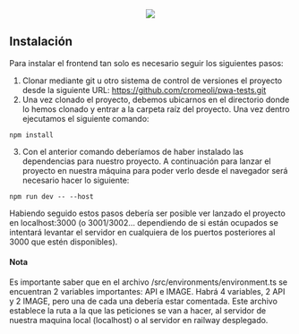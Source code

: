 <div align="center"><img src="https://github.com/cromeoli/upp-backend-laravel/assets/92324278/fa030cf2-b533-41af-8162-063937f98c94"></div>

## Instalación

Para instalar el frontend tan solo es necesario seguir los siguientes pasos:
1. Clonar mediante git u otro sistema de control de versiones el proyecto desde la siguiente URL: https://github.com/cromeoli/pwa-tests.git
2. Una vez clonado el proyecto, debemos ubicarnos en el directorio donde lo hemos clonado y entrar a la carpeta raíz del proyecto. Una vez dentro ejecutamos el siguiente comando:  

```
npm install
```

3. Con el anterior comando deberíamos de haber instalado las dependencias para nuestro proyecto. A continuación para lanzar el proyecto en nuestra máquina para poder verlo desde el navegador será necesario hacer lo siguiente:

```
npm run dev -- --host
```

Habiendo seguido estos pasos debería ser posible ver lanzado el proyecto en localhost:3000 (o 3001/3002… dependiendo de si están ocupados se intentará levantar el servidor en cualquiera de los puertos posteriores al 3000 que estén disponibles).

#### Nota
Es importante saber que en el archivo /src/environments/environment.ts se encuentran 2 variables importantes: API e IMAGE. Habrá 4 variables, 2 API y 2 IMAGE, pero una de cada una debería estar comentada. Este archivo establece la ruta a la que las peticiones se van a hacer, al servidor de nuestra maquina local (localhost) o al servidor en railway desplegado.
